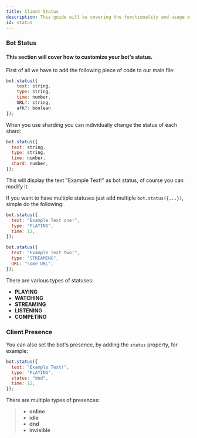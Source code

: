 ```yaml
---
title: Client Status
description: This guide will be covering the functionality and usage of client statuses.
id: status
---
```


### Bot Status

#### This section will cover how to customize your bot's status.

First of all we have to add the following piece of code to our main file:

```javascript
bot.status({
    text: string,
    type: string,
    time: number,
    URL?: string,
    afk?: boolean
});
```

When you use sharding you can individually change the status of each shard:

```javascript
bot.status({
  text: string,
  type: string,
  time: number,
  shard: number,
});
```

This will display the text "Example Text!" as bot status, of course you can modify it.

If you want to have multiple statuses just add multiple `bot.status({...})`, simple do the following:

```javascript title="index.js"
bot.status({
  text: "Example Text one!",
  type: "PLAYING",
  time: 12,
});

bot.status({
  text: "Example Text two!",
  type: "STREAMING",
  URL: "some URL",
});
```

There are various types of statuses:

- **PLAYING**
- **WATCHING**
- **STREAMING**
- **LISTENING**
- **COMPETING**

### Client Presence

You can also set the bot's presence, by adding the `status` property, for example:

```javascript title="index.js"
bot.status({
  text: "Example Text!",
  type: "PLAYING",
  status: "dnd",
  time: 12,
});
```

There are multiple types of presences:

> - **online**
> - **idle**
> - **dnd**
> - **invisible**
